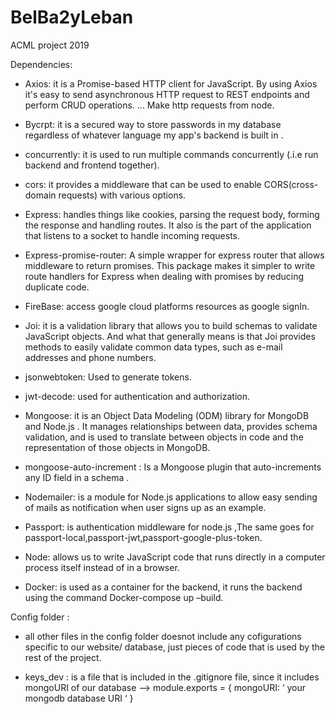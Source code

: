 # BelBa2yLeban
ACML project 2019

Dependencies:

-	Axios: it is a Promise-based HTTP client for JavaScript. By using Axios it's easy to send asynchronous HTTP request to REST endpoints and perform CRUD operations. ... Make http requests from node.

-	Bycrpt: it is a secured way to store passwords in my database regardless of whatever language my app's backend is built in .


-	concurrently: it is used to run multiple commands concurrently (.i.e run backend and frontend together).

-	cors: it provides a  middleware that can be used to enable CORS(cross-domain requests) with various options.


-	Express: handles things like cookies, parsing the request body, forming the response and handling routes. It also is the part of the application that listens to a socket to handle incoming requests.

-	Express-promise-router: A simple wrapper for express router that allows middleware to return promises. This package makes it simpler to write route handlers for Express when dealing with promises by reducing duplicate code.


-	FireBase: access google cloud platforms resources as google signIn.

-	Joi: it is a validation library that allows you to build schemas to validate JavaScript objects. And what that generally means is that Joi provides methods to easily validate common data types, such as e-mail addresses and phone numbers.


-	jsonwebtoken: Used to generate tokens.

-	jwt-decode: used for authentication and authorization.	


-	Mongoose: it is an Object Data Modeling (ODM) library for MongoDB and Node.js . It manages relationships between data, provides schema validation, and is used to translate between objects in code and the representation of those objects in MongoDB.

-	mongoose-auto-increment : Is a Mongoose plugin that auto-increments any ID field in a  schema .


-	Nodemailer: is a module for Node.js applications to allow easy sending of mails as notification when user signs up as an example.

-	Passport: is authentication middleware for node.js ,The same goes for passport-local,passport-jwt,passport-google-plus-token.


-	Node: allows us to write JavaScript code that runs directly in a computer process itself instead of in a browser.

-	Docker: is used as a container for the backend, it runs the backend using the command Docker-compose up –build.


Config folder : 

-	all other files in the config folder doesnot include any cofigurations specific to our website/ database, just pieces of code that is used by the rest of the project.

-	keys_dev : is a file that is included in the .gitignore file, since it includes mongoURI of our database --> module.exports = {  mongoURI: ‘ your mongodb database URI ‘  }




